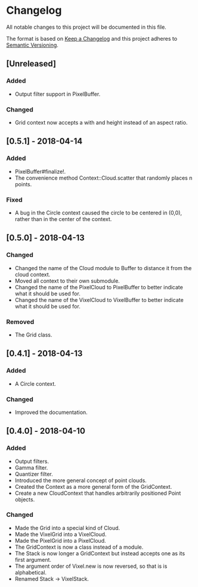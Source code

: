 # Changelog
All notable changes to this project will be documented in this file.

The format is based on [Keep a Changelog](http://keepachangelog.com/en/1.0.0/)
and this project adheres to [Semantic Versioning](http://semver.org/spec/v2.0.0.html).

## [Unreleased]
### Added
- Output filter support in PixelBuffer.

### Changed
- Grid context now accepts a with and height instead of an aspect ratio.

## [0.5.1] - 2018-04-14
### Added
- PixelBuffer#finalize!.
- The convenience method Context::Cloud.scatter that randomly places n points.

### Fixed
- A bug in the Circle context caused the circle to be centered in (0,0), rather than in the center of the context.

## [0.5.0] - 2018-04-13
### Changed
- Changed the name of the Cloud module to Buffer to distance it from the cloud context.
- Moved all context to their own submodule.
- Changed the name of the PixelCloud to PixelBuffer to better indicate what it should be used for.
- Changed the name of the VixelCloud to VixelBuffer to better indicate what it should be used for.

### Removed
- The Grid class.

## [0.4.1] - 2018-04-13
### Added
- A Circle context.

### Changed
- Improved the documentation.

## [0.4.0] - 2018-04-10
### Added
- Output filters.
- Gamma filter.
- Quantizer filter.
- Introduced the more general concept of point clouds.
- Created the Context as a more general form of the GridContext.
- Create a new CloudContext that handles arbitrarily positioned Point objects.

### Changed
- Made the Grid into a special kind of Cloud.
- Made the VixelGrid into a VixelCloud.
- Made the PixelGrid into a PixelCloud.
- The GridContext is now a class instead of a module.
- The Stack is now longer a GridContext but instead accepts one as its first argument.
- The argument order of Vixel.new is now reversed, so that is is alphabetical.
- Renamed Stack -> VixelStack.

